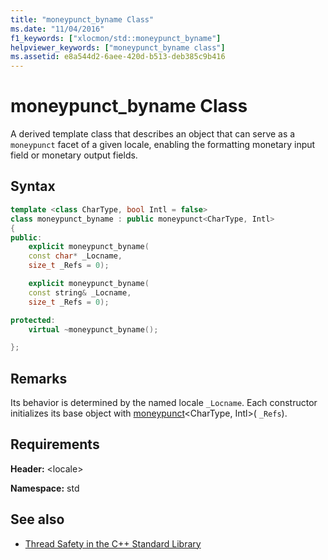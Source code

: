 ```yaml
---
title: "moneypunct_byname Class"
ms.date: "11/04/2016"
f1_keywords: ["xlocmon/std::moneypunct_byname"]
helpviewer_keywords: ["moneypunct_byname class"]
ms.assetid: e8a544d2-6aee-420d-b513-deb385c9b416
---
```

# moneypunct_byname Class

A derived template class that describes an object that can serve as a `moneypunct` facet of a given locale, enabling the formatting monetary input field or monetary output fields.

## Syntax

```cpp
template <class CharType, bool Intl = false>
class moneypunct_byname : public moneypunct<CharType, Intl>
{
public:
    explicit moneypunct_byname(
    const char* _Locname,
    size_t _Refs = 0);

    explicit moneypunct_byname(
    const string& _Locname,
    size_t _Refs = 0);

protected:
    virtual ~moneypunct_byname();

};
```

## Remarks

Its behavior is determined by the named locale `_Locname`. Each constructor initializes its base object with [moneypunct](../standard-library/moneypunct-class.md#moneypunct)\<CharType, Intl>( `_Refs`).

## Requirements

**Header:** \<locale>

**Namespace:** std

## See also

- [Thread Safety in the C++ Standard Library](../standard-library/thread-safety-in-the-cpp-standard-library.md)
